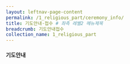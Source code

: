 ```yaml
---
layout: leftnav-page-content
permalink: /1_religious_part/ceremony_info/
title: 기도안내·접수 # 좌측 레벨2 메뉴제목
breadcrumb: 기도안내접수
collection_name: 1_religious_part
---
```


#### **기도안내**
